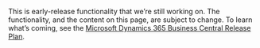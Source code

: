 This is early-release functionality that we’re still working on. The functionality, and the content on this page, are subject to change. To learn what’s coming, see the [Microsoft Dynamics 365 Business Central Release Plan](/dynamics365/release-plans/).